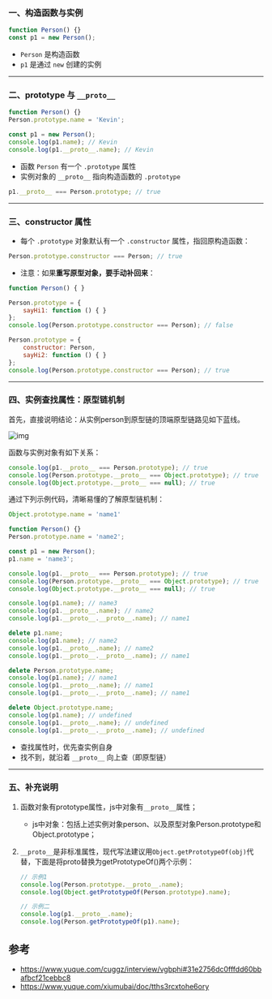 ### 一、构造函数与实例

```js
function Person() {}
const p1 = new Person();
```

- `Person` 是构造函数
- `p1` 是通过 `new` 创建的实例

------

### 二、prototype 与 `__proto__`

```js
function Person() {}
Person.prototype.name = 'Kevin';

const p1 = new Person();
console.log(p1.name); // Kevin
console.log(p1.__proto__.name); // Kevin
```

- 函数 `Person` 有一个 `.prototype` 属性
- 实例对象的 `__proto__` 指向构造函数的 `.prototype`

```js
p1.__proto__ === Person.prototype; // true
```

------

### 三、constructor 属性

- 每个 `.prototype` 对象默认有一个 `.constructor` 属性，指回原构造函数：

```js
Person.prototype.constructor === Person; // true
```

- 注意：如果**重写原型对象，要手动补回来**：

```js
function Person() { }

Person.prototype = {
    sayHi1: function () { }
};
console.log(Person.prototype.constructor === Person); // false

Person.prototype = {
    constructor: Person,
    sayHi2: function () { }
};
console.log(Person.prototype.constructor === Person); // true
```

------

### 四、实例查找属性：原型链机制

首先，直接说明结论：从实例person到原型链的顶端原型链路见如下蓝线。

![img](https://camo.githubusercontent.com/08a50fb0cf1cfdbae849f0827ecc5761899805c2ca7b0232264b622d4f1c04bb/68747470733a2f2f63646e2e6a7364656c6976722e6e65742f67682f6d717971696e6766656e672f426c6f672f496d616765732f70726f746f74797065352e706e67)

函数与实例对象有如下关系：

```js
console.log(p1.__proto__ === Person.prototype); // true
console.log(Person.prototype.__proto__ === Object.prototype); // true
console.log(Object.prototype.__proto__ === null); // true
```

通过下列示例代码，清晰易懂的了解原型链机制：

```js
Object.prototype.name = 'name1'

function Person() {}
Person.prototype.name = 'name2';

const p1 = new Person();
p1.name = 'name3';

console.log(p1.__proto__ === Person.prototype); // true
console.log(Person.prototype.__proto__ === Object.prototype); // true
console.log(Object.prototype.__proto__ === null); // true

console.log(p1.name); // name3
console.log(p1.__proto__.name); // name2
console.log(p1.__proto__.__proto__.name); // name1

delete p1.name;
console.log(p1.name); // name2
console.log(p1.__proto__.name); // name2
console.log(p1.__proto__.__proto__.name); // name1

delete Person.prototype.name;
console.log(p1.name); // name1
console.log(p1.__proto__.name); // name1
console.log(p1.__proto__.__proto__.name); // name1

delete Object.prototype.name;
console.log(p1.name); // undefined
console.log(p1.__proto__.name); // undefined
console.log(p1.__proto__.__proto__.name); // undefined
```

- 查找属性时，优先查实例自身
- 找不到，就沿着 `__proto__` 向上查（即原型链）

------

### 五、补充说明

1. 函数对象有prototype属性，js中对象有`__proto__`属性；

   - js中对象：包括上述实例对象person、以及原型对象Person.prototype和Object.prototype；

2. `__proto__`是非标准属性，现代写法建议用`Object.getPrototypeOf(obj)`代替，下面是将proto替换为getPrototypeOf()两个示例：

   ```js
   // 示例1
   console.log(Person.prototype.__proto__.name);
   console.log(Object.getPrototypeOf(Person.prototype).name);
   
   // 示例二
   console.log(p1.__proto__.name);
   console.log(Person.getPrototypeOf(p1).name);
   ```

   

## 参考
- https://www.yuque.com/cuggz/interview/vgbphi#31e2756dc0fffdd60bbafbcf21cebbc8
- https://www.yuque.com/xiumubai/doc/tths3rcxtohe6ory


